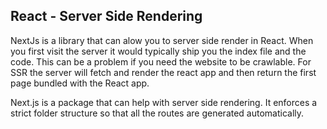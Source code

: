 ## React - Server Side Rendering

NextJs is a library that can alow you to server side render in React.
When you first visit the server it would typically ship you the index file and the code. 
This can be a problem if you need the website to be crawlable. For SSR the server will fetch and render the react app and then return the first page bundled with the React app.

Next.js is a package that can help with server side rendering. It enforces a strict folder structure so that all the routes are generated automatically.